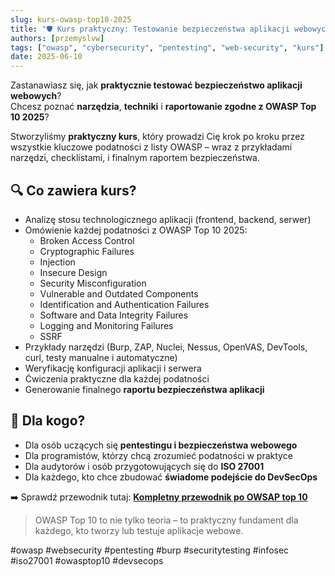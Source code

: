 ```yaml
---
slug: kurs-owasp-top10-2025
title: "🛡️ Kurs praktyczny: Testowanie bezpieczeństwa aplikacji webowych – OWASP Top 10 2025"
authors: [przemyslvw]
tags: ["owasp", "cybersecurity", "pentesting", "web-security", "kurs"]
date: 2025-06-10
---
```


Zastanawiasz się, jak **praktycznie testować bezpieczeństwo aplikacji webowych**?  
Chcesz poznać **narzędzia**, **techniki** i **raportowanie zgodne z OWASP Top 10 2025**?

Stworzyliśmy **praktyczny kurs**, który prowadzi Cię krok po kroku przez wszystkie kluczowe podatności z listy OWASP – wraz z przykładami narzędzi, checklistami, i finalnym raportem bezpieczeństwa.

## 🔍 Co zawiera kurs?

- Analizę stosu technologicznego aplikacji (frontend, backend, serwer)
- Omówienie każdej podatności z OWASP Top 10 2025:
  - Broken Access Control
  - Cryptographic Failures
  - Injection
  - Insecure Design
  - Security Misconfiguration
  - Vulnerable and Outdated Components
  - Identification and Authentication Failures
  - Software and Data Integrity Failures
  - Logging and Monitoring Failures
  - SSRF
- Przykłady narzędzi (Burp, ZAP, Nuclei, Nessus, OpenVAS, DevTools, curl, testy manualne i automatyczne)
- Weryfikację konfiguracji aplikacji i serwera
- Ćwiczenia praktyczne dla każdej podatności
- Generowanie finalnego **raportu bezpieczeństwa aplikacji**

## 🎯 Dla kogo?

- Dla osób uczących się **pentestingu i bezpieczeństwa webowego**
- Dla programistów, którzy chcą zrozumieć podatności w praktyce
- Dla audytorów i osób przygotowujących się do **ISO 27001**
- Dla każdego, kto chce zbudować **świadome podejście do DevSecOps**

➡️ Sprawdź przewodnik tutaj: **[Kompletny przewodnik po OWSAP top 10](/docs/category/owasp-top-10--testy-penetracyjne-aplikacji-webowych)**

> OWASP Top 10 to nie tylko teoria – to praktyczny fundament dla każdego, kto tworzy lub testuje aplikacje webowe.

#owasp #websecurity #pentesting #burp #securitytesting #infosec #iso27001 #owasptop10 #devsecops
